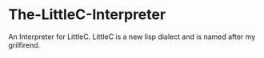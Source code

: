 The-LittleC-Interpreter
=======================

An Interpreter for LittleC. LittleC is a new lisp dialect and is named after my grilfirend.